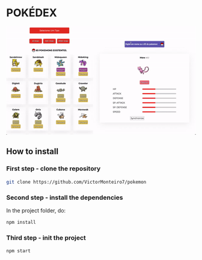 # POKÉDEX

![Pokédex GIF](public/assets/gif-readme.gif)

## How to install

### First step - clone the repository

```bash
git clone https://github.com/VictorMonteiro7/pokemon
```

### Second step - install the dependencies

In the project folder, do:

```bash
npm install
```

### Third step - init the project

```bash
npm start
```

